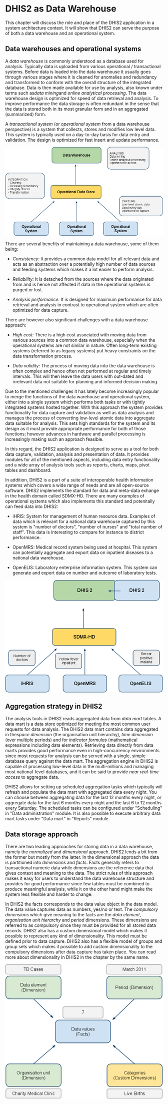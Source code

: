 # DHIS2 as Data Warehouse

This chapter will discuss the role and place of the DHIS2 application in
a system architecture context. It will show that DHIS2 can serve the
purpose of both a data warehouse and an operational system.

## Data warehouses and operational systems

A *data warehouse* is commonly understood as a database used for
analysis. Typically data is uploaded from various operational /
transactional systems. Before data is loaded into the data warehouse it
usually goes through various stages where it is cleaned for anomalies
and redundancy and transformed to conform with the overall structure of
the integrated database. Data is then made available for use by
analysis, also known under terms such as*data mining*and *online
analytical processing*. The data warehouse design is optimized for speed
of data retrieval and analysis. To improve performance the data storage
is often redundant in the sense that the data is stored both in its most
granular form and in an aggregated (summarized) form.

A *transactional system* (or *operational system* from a data warehouse
perspective) is a system that collects, stores and modifies low level
data. This system is typically used on a day-to-day basis for data entry
and validation. The design is optimized for fast insert and update
performance.

![](resources/images/implementation_guide/data_warehouse.png)

There are several benefits of maintaining a data warehouse, some of them
being:

  - *Consistency:* It provides a common data model for all relevant data
    and acts as an abstraction over a potentially high number of data
    sources and feeding systems which makes it a lot easier to perform
    analysis.

  - *Reliability:* It is detached from the sources where the data
    originated from and is hence not affected if data in the operational
    systems is purged or lost.

  - *Analysis performance:* It is designed for maximum performance for
    data retrieval and analysis in contrast to operational system which
    are often optimized for data capture.

There are however also significant challenges with a data warehouse
approach:

  - *High cost:* There is a high cost associated with moving data from
    various sources into a common data warehouse, especially when the
    operational systems are not similar in nature. Often long-term
    existing systems (referred to as legacy systems) put heavy
    constraints on the data transformation process.

  - *Data validity:* The process of moving data into the data warehouse
    is often complex and hence often not performed at regular and timely
    intervals. This will then leave the data users with out-dated and
    irrelevant data not suitable for planning and informed decision
    making.

Due to the mentioned challenges it has lately become increasingly
popular to merge the functions of the data warehouse and operational
system, either into a single system which performs both tasks or with
tightly integrated systems hosted together. With this approach the
system provides functionality for data capture and validation as well as
data analysis and manages the process of converting low-level atomic
data into aggregate data suitable for analysis. This sets high standards
for the system and its design as it must provide appropriate performance
for both of those functions; however advances in hardware and parallel
processing is increasingly making such an approach feasible.

In this regard, the DHIS2 application is designed to serve as a tool for
both data capture, validation, analysis and presentation of data. It
provides modules for all of the mentioned aspects, including data entry
functionality and a wide array of analysis tools such as reports,
charts, maps, pivot tables and dashboard.

In addition, DHIS2 is a part of a suite of interoperable health
information systems which covers a wide range of needs and are all
open-source software. DHIS2 implements the standard for data and
meta-data exhange in the health domain called SDMX-HD. There are many
examples of operational systems which also implements this standard and
potenitally can feed data into DHIS2:

  - iHRIS: System for management of human resource data. Examples of
    data which is relevant for a national data warehouse captured by
    this system is "number of doctors", "number of nurses" and "total
    number of staff". This data is interesting to compare for instance
    to district performance.

  - OpenMRS: Medical record system being used at hospital. This system
    can potentially aggregate and export data on inpatient diseases to a
    national data warehouse.

  - OpenELIS: Laboratory enterprise information system. This system can
    generate and export data on number and outcome of laboratory tests.

![](resources/images/implementation_guide/dhis_data_warehouse.png)

## Aggregation strategy in DHIS2

The analysis tools in DHIS2 reads aggregated data from *data mart*
tables. A data mart is a data store optimized for meeting the most
common user requests for data analysis. The DHIS2 data mart contains
data aggregated in the*space dimension* (the organisation unit
hierarchy), *time dimension* (over multiple periods) and for *indicator
formulas* (mathematical expressions including data elements). Retrieving
data directly from data marts provides good performance even in
high-concurrency environments since most requests for analysis can be
served with a single, simple database query against the data mart. The
aggregation engine in DHIS2 is capable of processing low-level data in
the multi-millions and managing most national-level databases, and it
can be said to provide *near real-time access* to aggregate data.

DHIS2 allows for setting up scheduled aggregation tasks which typically
will refresh and populate the data mart with aggregated data every
night. You can choose between aggregating data for the last 12 months
every night, or aggregate data for the last 6 months every night and the
last 6 to 12 months every Saturday. The scheduled tasks can be
configured under "Scheduling" in "Data administration" module. It is
also possible to execute arbitrary data mart tasks under "Data mart" in
"Reports" module.

## Data storage approach

There are two leading approaches for storing data in a data warehouse,
namely the *normalized* and *dimensional* approach. DHIS2 lends a bit
from the former but mostly from the latter. In the dimensional approach
the data is partitioned into *dimensions* and *facts*. Facts generally
refers to transactional numeric data while dimensions are the reference
data that gives context and meaning to the data. The strict rules of
this approach makes it easy for users to understand the data warehouse
structure and provides for good performance since few tables must be
combined to produce meaningful analysis, while it on the other hand
might make the system less flexible and harder to change.

In DHIS2 the facts corresponds to the data value object in the data
model. The data value captures data as numbers, yes/no or text. The
*compulsory dimensions* which give meaning to the facts are the *data
element*, *organisation unit hierarchy* and *period* dimensions. These
dimensions are referred to as compulsory since they must be provided for
all stored data records. DHIS2 also has a custom dimensional model which
makes it possible to represent any kind of dimensionality. This model
must be defined prior to data capture. DHIS2 also has a flexible model
of groups and group sets which makes it possible to add custom
dimensionality to the compulsory dimensions after data capture has taken
place. You can read more about dimensionality in DHIS2 in the chapter by
the same name.

![](resources/images/implementation_guide/dimensional_approach.png)

